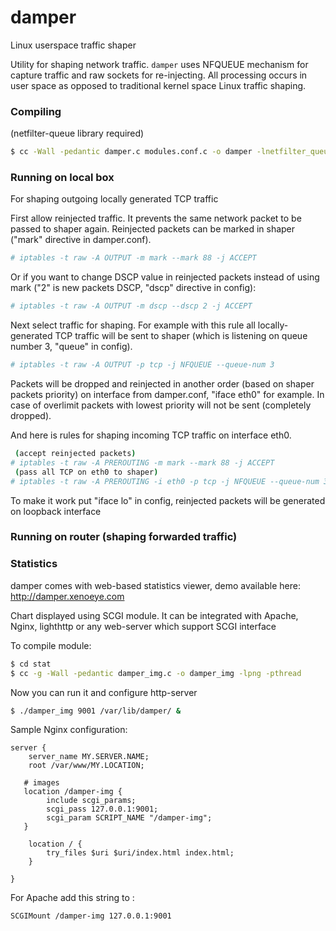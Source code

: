 # damper
Linux userspace traffic shaper

Utility for shaping network traffic. `damper` uses NFQUEUE mechanism for capture traffic and raw sockets for re-injecting. All processing occurs in user space as opposed to traditional kernel space Linux traffic shaping.

### Compiling

(netfilter-queue library required)

```sh
$ cc -Wall -pedantic damper.c modules.conf.c -o damper -lnetfilter_queue -pthread -lrt -lm
```

### Running on local box

For shaping outgoing locally generated TCP traffic

First allow reinjected traffic. It prevents the same network packet to be passed to shaper again. Reinjected packets can be marked in shaper ("mark" directive in damper.conf).

```sh
# iptables -t raw -A OUTPUT -m mark --mark 88 -j ACCEPT
```

Or if you want to change DSCP value in reinjected packets instead of using mark ("2" is new packets DSCP, "dscp" directive in config):

```sh
# iptables -t raw -A OUTPUT -m dscp --dscp 2 -j ACCEPT
```

Next select traffic for shaping. For example with this rule all locally-generated TCP traffic will be sent to shaper (which is listening on queue number 3, "queue" in config).

```sh
# iptables -t raw -A OUTPUT -p tcp -j NFQUEUE --queue-num 3
```

Packets will be dropped and reinjected in another order (based on shaper packets priority) on interface from damper.conf, "iface eth0" for example. In case of overlimit packets with lowest priority will not be sent (completely dropped).

And here is rules for shaping incoming TCP traffic on interface eth0.

```sh
 (accept reinjected packets)
# iptables -t raw -A PREROUTING -m mark --mark 88 -j ACCEPT
 (pass all TCP on eth0 to shaper)
# iptables -t raw -A PREROUTING -i eth0 -p tcp -j NFQUEUE --queue-num 3
```

To make it work put "iface lo" in config, reinjected packets will be generated on loopback interface

### Running on router (shaping forwarded traffic)



### Statistics

damper comes with web-based statistics viewer, demo available here: http://damper.xenoeye.com

Chart displayed using SCGI module. It can be integrated with Apache, Nginx, lighthttp or any web-server which support SCGI interface

To compile module:

```sh
$ cd stat
$ cc -g -Wall -pedantic damper_img.c -o damper_img -lpng -pthread
```

Now you can run it and configure http-server

```sh
$ ./damper_img 9001 /var/lib/damper/ &
```

Sample Nginx configuration:

```
server {
    server_name MY.SERVER.NAME;
    root /var/www/MY.LOCATION; 

   # images
   location /damper-img {
        include scgi_params;
        scgi_pass 127.0.0.1:9001;
        scgi_param SCRIPT_NAME "/damper-img";
   }

    location / {
        try_files $uri $uri/index.html index.html;
    }

}
```

For Apache add this string to <VirtualHost>:

```
SCGIMount /damper-img 127.0.0.1:9001
```
